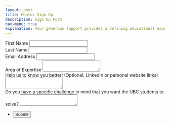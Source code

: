 ```yaml
---
layout: post
title: Mentor Sign Up 
description: Sign Up Form
nav-menu: true
explanation: Your generous support provides a defining educational experience for UBC students. We greatly appreciate your time and thank you for investing in the UBC community.
---
```


<div class="row">

<div class="6u 12u$(small)">
<section>

<form  action="https://formspree.io/f/xqkvzrrd"
  method="POST" id="mc-embedded-subscribe-form" name="mc-embedded-subscribe-form" class="validate" target="_blank" novalidate>

  <div class="field half first">
    <label for="mce-FNAME" class="col-2 col-form-label">First Name </label>
    <input type="text" value="" name="FNAME" class="form-control" id="mce-FNAME" required="required">
</div>

<div class="field half">
    <label for="mce-LNAME" class="col-2 col-form-label">Last Name </label>
    <input type="text" value="" name="LNAME" class="form-control" id="mce-LNAME" required="required">
</div>

<div class="field">
    <label for="mce-EMAIL" class="col-2 col-form-label">Email Address</label>
    <input type="email" value="" name="email" class="form-control required email" id="email" required="required">
</div>

<div class="field">
    <label for="mce-LNAME" class="col-2 col-form-label">Area of Expertise </label>
    <textarea name="message" id="" required="required"></textarea>
</div>

<div class="field">
    <label for="mce-LNAME" class="col-2 col-form-label">Help us to know you better! (Optional: LinkedIn or personal website links)</label>
    <textarea name="message" id="" required="required"></textarea>
</div>

<div class="field">
    <label for="mce-LNAME" class="col-2 col-form-label">Do you have a specific challenge in mind that you want the UBC students to solve?</label>
    <textarea name="message" id="" required="required"></textarea>
</div>

<div id="mce-responses" class="clear">
    <div class="response" id="mce-error-response" style="display:none"></div>
    <div class="response" id="mce-success-response" style="display:none"></div>
</div>
<ul class="actions">
	<li><input type="submit" value="Submit" name="subscribe" id="mc-embedded-subscribe"/></li>
</ul>

<div style="position: absolute; left: -5000px;" aria-hidden="true"><input type="text" name="b_c3b28e1c3768da0034cb9df6b_d52602a9c6" tabindex="-1" value=""></div>
</form>
</section>
</div>

<div class="6u 12u$(small)">
</div>

</div>
